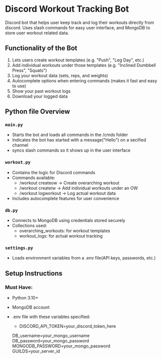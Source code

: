 # Discord Workout Tracking Bot
Discord bot that helps user keep track and log their workouts directly from discord. Uses slash
commands for easy user interface, and MongoDB to store user workout related data.

## Functionality of the Bot
 1. Lets users create workout templates (e.g. "Push", "Leg Day", etc.)
 2. Add individual workouts under those templates (e.g. "Inclined Dumbbell Press", "Squats")
 3. Log your workout data (sets, reps, and weights)
 4. Autocomplete options when entering commands (makes it fast and easy to use)
 5. Show your past workout logs
 6. Download your logged data

## Python file Overview
### `main.py`
- Starts the bot and loads all commands in the /cmds folder
- Indicates the bot has started with a message("Hello") on a secified channel
- syncs slash commands so it shows up in the user interface

### `workout.py`
- Contains the logic for Discord commands
- Commands available:
  - /workout createow → Create overarching workout
  - /workout createiw → Add individual workouts under an OW
  - /workout logworkout → Log actual workout data
- Includes autocomplete features for user convenience

### `db.py`
- Connects to MongoDB using credentials stored securely
- Collections used:
  - overarching_workouts: for workout templates
  - workout_logs: for actual workout tracking

### `settings.py`
- Loads environment variables from a .env file(API keys, passwords, etc.)


## Setup Instructions

### Must Have:
- Python 3.10+
- MongoDB account
- .env file with these variables specified:
  - DISCORD_API_TOKEN=your_discord_token_here

  DB_username=your_mongo_username
  DB_password=your_mongo_password
  MONGODB_PASSWORD=your_mongo_password
  GUILDS=your_server_id

    

 
